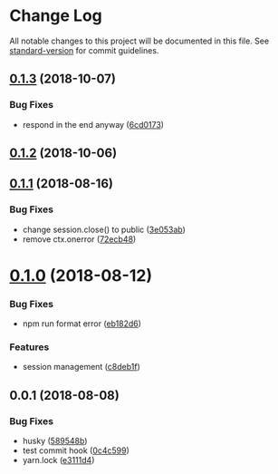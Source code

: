 # Change Log

All notable changes to this project will be documented in this file. See [standard-version](https://github.com/conventional-changelog/standard-version) for commit guidelines.

<a name="0.1.3"></a>
## [0.1.3](https://github.com/36node/whisper/compare/v0.1.2...v0.1.3) (2018-10-07)


### Bug Fixes

* respond in the end anyway ([6cd0173](https://github.com/36node/whisper/commit/6cd0173))



<a name="0.1.2"></a>
## [0.1.2](https://github.com/36node/whisper/compare/v0.1.1...v0.1.2) (2018-10-06)



<a name="0.1.1"></a>
## [0.1.1](https://github.com/36node/whisper/compare/v0.1.0...v0.1.1) (2018-08-16)


### Bug Fixes

* change session.close() to public ([3e053ab](https://github.com/36node/whisper/commit/3e053ab))
* remove ctx.onerror ([72ecb48](https://github.com/36node/whisper/commit/72ecb48))



<a name="0.1.0"></a>
# [0.1.0](https://github.com/36node/whisper/compare/v0.0.1...v0.1.0) (2018-08-12)


### Bug Fixes

* npm run format error ([eb182d6](https://github.com/36node/whisper/commit/eb182d6))


### Features

* session management ([c8deb1f](https://github.com/36node/whisper/commit/c8deb1f))



<a name="0.0.1"></a>
## 0.0.1 (2018-08-08)


### Bug Fixes

* husky ([589548b](https://github.com/36node/whisper/commit/589548b))
* test commit hook ([0c4c599](https://github.com/36node/whisper/commit/0c4c599))
* yarn.lock ([e3111d4](https://github.com/36node/whisper/commit/e3111d4))
